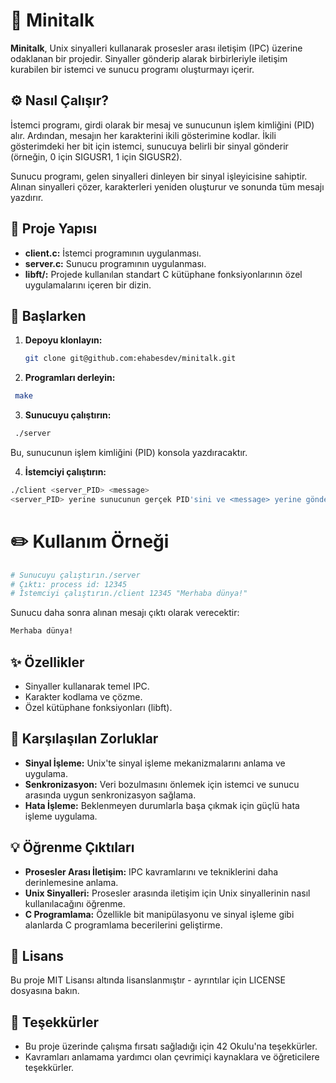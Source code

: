 # 💬 Minitalk

**Minitalk**, Unix sinyalleri kullanarak prosesler arası iletişim (IPC) üzerine odaklanan bir projedir. Sinyaller gönderip alarak birbirleriyle iletişim kurabilen bir istemci ve sunucu programı oluşturmayı içerir.

## ⚙️ Nasıl Çalışır?

İstemci programı, girdi olarak bir mesaj ve sunucunun işlem kimliğini (PID) alır. Ardından, mesajın her karakterini ikili gösterimine kodlar. İkili gösterimdeki her bit için istemci, sunucuya belirli bir sinyal gönderir (örneğin, 0 için SIGUSR1, 1 için SIGUSR2).

Sunucu programı, gelen sinyalleri dinleyen bir sinyal işleyicisine sahiptir. Alınan sinyalleri çözer, karakterleri yeniden oluşturur ve sonunda tüm mesajı yazdırır.

## 📁 Proje Yapısı

* **client.c:** İstemci programının uygulanması.
* **server.c:** Sunucu programının uygulanması.
* **libft/:** Projede kullanılan standart C kütüphane fonksiyonlarının özel uygulamalarını içeren bir dizin.

## 🚀 Başlarken

1. **Depoyu klonlayın:**
   ```bash
   git clone git@github.com:ehabesdev/minitalk.git
2. **Programları derleyin:**
  ```bash
   make
  ```
3. **Sunucuyu çalıştırın:**
 
 ```bash
  ./server
 ```
Bu, sunucunun işlem kimliğini (PID) konsola yazdıracaktır.

4. **İstemciyi çalıştırın:**

```bash
./client <server_PID> <message>
<server_PID> yerine sunucunun gerçek PID'sini ve <message> yerine göndermek istediğiniz mesajı yazın.
```
# ✏️ Kullanım Örneği

```bash
# Sunucuyu çalıştırın./server
# Çıktı: process id: 12345
# İstemciyi çalıştırın./client 12345 "Merhaba dünya!"
```
Sunucu daha sonra alınan mesajı çıktı olarak verecektir:

```bash
Merhaba dünya!
```
## ✨ Özellikler

* Sinyaller kullanarak temel IPC.
* Karakter kodlama ve çözme.
* Özel kütüphane fonksiyonları (libft).

## 🤔 Karşılaşılan Zorluklar

* **Sinyal İşleme:** Unix'te sinyal işleme mekanizmalarını anlama ve uygulama.
* **Senkronizasyon:** Veri bozulmasını önlemek için istemci ve sunucu arasında uygun senkronizasyon sağlama.
* **Hata İşleme:** Beklenmeyen durumlarla başa çıkmak için güçlü hata işleme uygulama.

## 💡 Öğrenme Çıktıları

* **Prosesler Arası İletişim:** IPC kavramlarını ve tekniklerini daha derinlemesine anlama.
* **Unix Sinyalleri:** Prosesler arasında iletişim için Unix sinyallerinin nasıl kullanılacağını öğrenme.
* **C Programlama:** Özellikle bit manipülasyonu ve sinyal işleme gibi alanlarda C programlama becerilerini geliştirme.

## 📜 Lisans

Bu proje MIT Lisansı altında lisanslanmıştır - ayrıntılar için LICENSE dosyasına bakın.

## 🙏 Teşekkürler

* Bu proje üzerinde çalışma fırsatı sağladığı için 42 Okulu'na teşekkürler.
* Kavramları anlamama yardımcı olan çevrimiçi kaynaklara ve öğreticilere teşekkürler.

